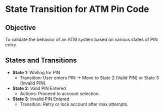 # State Transition for ATM Pin Code
## Objective
To validate the behavior of an ATM system based on various states of PIN entry.
## States and Transitions
- **State 1**: Waiting for PIN
  - Transition: User enters PIN → Move to State 2 (Valid PIN) or State 3 (Invalid PIN).
- **State 2**: Valid PIN Entered
  - Actions: Proceed to account selection.
- **State 3**: Invalid PIN Entered
  - Transition: Retry or lock account after max attempts.
